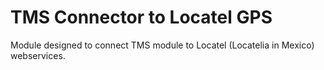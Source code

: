 TMS Connector to Locatel GPS
===============

Module designed to connect TMS module to Locatel (Locatelia in Mexico) webservices.
